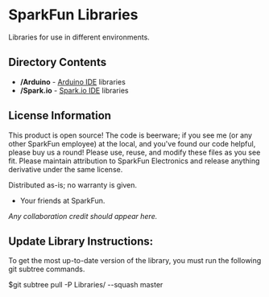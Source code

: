 SparkFun <PRODUCT NAME> Libraries
=================================

Libraries for use in different environments. 


Directory Contents
-------------------
* **/Arduino** - [Arduino IDE](http://www.arduino.cc/en/Main/Software) libraries
* **/Spark.io** - [Spark.io IDE](https://build.spark.io/build) libraries


License Information
-------------------
This product is open source! 
The code is beerware; if you see me (or any other SparkFun employee) at the local, and you've found our code helpful, please buy us a round!
Please use, reuse, and modify these files as you see fit. Please maintain attribution to SparkFun Electronics and release anything derivative under the same license.

Distributed as-is; no warranty is given.

- Your friends at SparkFun.

_Any collaboration credit should appear here._



Update Library Instructions:
----------------------------
To get the most up-to-date version of the library, you must run the following git subtree commands. 

$git subtree pull -P Libraries/<COMPILER NAME> --squash <product library repo URL> master
